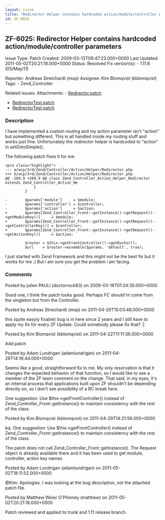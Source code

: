 ```yaml
---
layout: issue
title: "Redirector Helper contains hardcoded action/module/controller parameters"
id: ZF-6025
---
```


ZF-6025: Redirector Helper contains hardcoded action/module/controller parameters
---------------------------------------------------------------------------------

 Issue Type: Patch Created: 2009-03-13T09:47:23.000+0000 Last Updated: 2011-05-02T20:21:18.000+0000 Status: Resolved Fix version(s): - 1.11.6 (05/May/11)
 
 Reporter:  Andreas Streichardt (mop)  Assignee:  Kim Blomqvist (kblomqvist)  Tags: - Zend\_Controller
 
 Related issues: 
 Attachments: - [Redirector.patch](/issues/secure/attachment/13840/Redirector.patch)
- [RedirectorTest.patch](/issues/secure/attachment/13843/RedirectorTest.patch)
- [RedirectorTest.patch](/issues/secure/attachment/13841/RedirectorTest.patch)
 
### Description

I have implemented a custom routing and my action parameter isn't "action" but something different. This is all handled inside my routing stuff and works just fine. Unfortunately the redirector helper is hardcoded to "action" in setGotoSimple().

The following patch fixes it for me:

 
    <pre class="highlight">
    --- a/wcp/3rd/Zend/Controller/Action/Helper/Redirector.php
    +++ b/wcp/3rd/Zend/Controller/Action/Helper/Redirector.php
    @@ -269,9 +269,9 @@ class Zend_Controller_Action_Helper_Redirector extends Zend_Controller_Action_He
                 }
             }
    
    -        $params['module']     = $module;
    -        $params['controller'] = $controller;
    -        $params['action']     = $action;
    +        $params[Zend_Controller_Front::getInstance()->getRequest()->getModuleKey()]     = $module;
    +        $params[Zend_Controller_Front::getInstance()->getRequest()->getControllerKey()] = $controller;
    +        $params[Zend_Controller_Front::getInstance()->getRequest()->getActionKey()]     = $action;
    
             $router = $this->getFrontController()->getRouter();
             $url    = $router->assemble($params, 'default', true);


I just started with Zend Framework and this might not be the best fix but it works for me ;) But i am sure you get the problem i am facing.

 

 

### Comments

Posted by julien PAULI (doctorrock83) on 2009-03-16T01:24:35.000+0000

Good one, I think the patch looks good. Perhaps FC should'nt come from the singleton but from the Controller.

 

 

Posted by Andreas Streichardt (mop) on 2011-04-20T15:03:46.000+0000

this (quite easyly fixable) bug is in here since 2 years and i still have to apply my fix for every ZF Update. Could somebody please fix that? :|

 

 

Posted by Kim Blomqvist (kblomqvist) on 2011-04-22T11:11:36.000+0000

Add patch

 

 

Posted by Adam Lundrigan (adamlundrigan) on 2011-04-29T14:16:44.000+0000

Seems like a good, straightforward fix to me. My only reservation is that it changes the expected behavior of that function, so I would like to see a member of the ZF team comment on the change. That said, in my eyes, it's an internal process that applications built upon ZF shouldn't be depending directly on, so I don't see possibility of a BC break here.

One suggestion: Use $this->getFrontController() instead of Zend\_Controller\_Front::getInstance() to maintain consistency with the rest of the class.

 

 

Posted by Kim Blomqvist (kblomqvist) on 2011-04-29T14:21:56.000+0000

bq. One suggestion: Use $this->getFrontController() instead of Zend\_Controller\_Front::getInstance() to maintain consistency with the rest of the class.

The patch does not call Zend\_Controller\_Front::getInstance(). The Request object is already available there and it has been used to get module, controller, action key names.

 

 

Posted by Adam Lundrigan (adamlundrigan) on 2011-05-02T18:11:52.000+0000

@Kim: Apologies. I was looking at the bug description, not the attached patch file.

 

 

Posted by Matthew Weier O'Phinney (matthew) on 2011-05-02T20:21:18.000+0000

Patch reviewed and applied to trunk and 1.11 release branch.

 

 